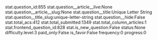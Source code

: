 stat.question_id:855
stat.question__article__live:None
stat.question__article__slug:None
stat.question__title:Unique Letter String
stat.question__title_slug:unique-letter-string
stat.question__hide:False
stat.total_acs:412
stat.total_submitted:1349
stat.total_column_articles:1
stat.frontend_question_id:828
stat.is_new_question:False
status:None
difficulty.level:3
paid_only:False
is_favor:False
frequency:0
progress:0
